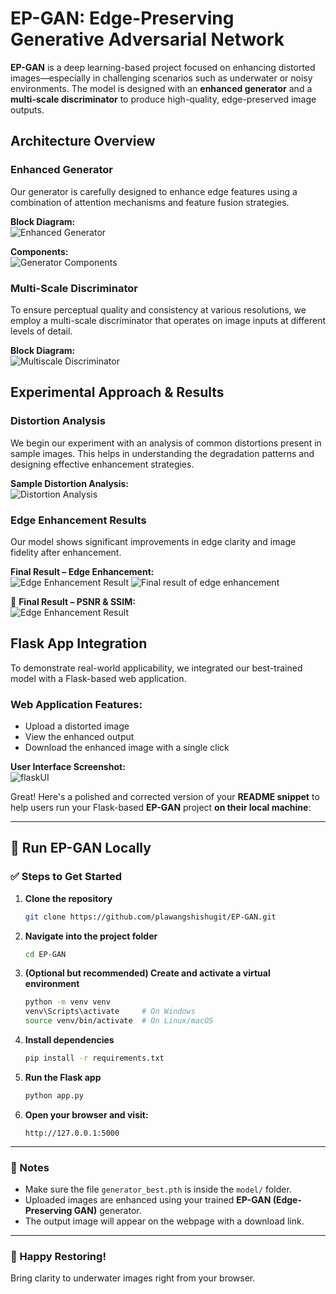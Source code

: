 # EP-GAN: Edge-Preserving Generative Adversarial Network

**EP-GAN** is a deep learning-based project focused on enhancing distorted images—especially in challenging scenarios such as underwater or noisy environments. The model is designed with an **enhanced generator** and a **multi-scale discriminator** to produce high-quality, edge-preserved image outputs.



## Architecture Overview

### Enhanced Generator

Our generator is carefully designed to enhance edge features using a combination of attention mechanisms and feature fusion strategies.

**Block Diagram:**  
![Enhanced Generator](EP_GAN/images/enhance_generator.png)

**Components:**  
![Generator Components](EP_GAN/images/components_of_enhanced_generator.png)



### Multi-Scale Discriminator

To ensure perceptual quality and consistency at various resolutions, we employ a multi-scale discriminator that operates on image inputs at different levels of detail.

**Block Diagram:**  
![Multiscale Discriminator](EP_GAN/images/multiscale_discriminator.png)



## Experimental Approach & Results

### Distortion Analysis

We begin our experiment with an analysis of common distortions present in sample images. This helps in understanding the degradation patterns and designing effective enhancement strategies.

**Sample Distortion Analysis:**  
![Distortion Analysis](EP_GAN/images/sample_distortion_analysis.png)



### Edge Enhancement Results

Our model shows significant improvements in edge clarity and image fidelity after enhancement.

**Final Result – Edge Enhancement:**  
![Edge Enhancement Result](EP_GAN/images/sample_analysis_of_edge_enhancement.png)
![Final result of edge enhancement](EP_GAN/images/final_test_result_of_edge_enhancement.png)

📌 **Final Result – PSNR & SSIM:**  
![Edge Enhancement Result](EP_GAN/images/final_test_result_in_terms_of_PSNR_and_SSIM.png)



## Flask App Integration

To demonstrate real-world applicability, we integrated our best-trained model with a Flask-based web application.

### Web Application Features:
- Upload a distorted image  
- View the enhanced output  
- Download the enhanced image with a single click

**User Interface Screenshot:**  
![flaskUI](EP_GAN/images/flaskUI.png)

Great! Here's a polished and corrected version of your **README snippet** to help users run your Flask-based **EP-GAN** project **on their local machine**:

---

## 🚀 Run EP-GAN Locally

### ✅ Steps to Get Started

1. **Clone the repository**

   ```bash
   git clone https://github.com/plawangshishugit/EP-GAN.git
   ```

2. **Navigate into the project folder**

   ```bash
   cd EP-GAN
   ```

3. **(Optional but recommended) Create and activate a virtual environment**

   ```bash
   python -m venv venv
   venv\Scripts\activate     # On Windows
   source venv/bin/activate  # On Linux/macOS
   ```

4. **Install dependencies**

   ```bash
   pip install -r requirements.txt
   ```

5. **Run the Flask app**

   ```bash
   python app.py
   ```

6. **Open your browser and visit:**

   ```
   http://127.0.0.1:5000
   ```

---

### 📝 Notes

* Make sure the file `generator_best.pth` is inside the `model/` folder.
* Uploaded images are enhanced using your trained **EP-GAN (Edge-Preserving GAN)** generator.
* The output image will appear on the webpage with a download link.

---

### 🎉 Happy Restoring!

Bring clarity to underwater images right from your browser.

